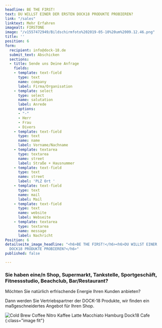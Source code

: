 ```yaml
---
headline: BE THE FIRST!
text: DU WILLST EINER DER ERSTEN DOCK18 PRODUKTE PROBIEREN?
link: "/sales"
linktext: Mehr Erfahren
imagealt: FIRSTONE
image: "/v1557472949/Bildschirmfoto%202019-05-10%20um%2009.12.46.png"
title: ''
position: 6
form:
  recipient: info@dock-18.de
  submit_text: Abschicken
  sections:
  - title: Sende uns Deine Anfrage
    fields:
    - template: text-field
      type: text
      name: company
      label: Firma/Organisation
    - template: select
      type: select
      name: salutation
      label: Anrede
      options:
      - "-"
      - Herr
      - Frau
      - Divers
    - template: text-field
      type: text
      name: name
      label: Vorname/Nachname
    - template: textarea
      type: textarea
      name: street
      label: Straße + Hausnummer
    - template: text-field
      type: text
      name: street
      label: 'PLZ Ort '
    - template: text-field
      type: text
      name: mail
      label: Mail
    - template: text-field
      type: text
      name: website
      label: Webseite
    - template: textarea
      type: textarea
      name: message
      label: Nachricht
Position: 6
detailseite_image_headline: "<h6>BE THE FIRST!</h6><h6>DU WILLST EINER DER ERSTEN
  DOCK18 PRODUKTE PROBIEREN?</h6>"
published: false

---
```

### Sie haben eine/n Shop, Supermarkt, Tankstelle, Sportgeschäft, Fitnessstudio, Beachclub, Bar/Restaurant?

Möchten Sie natürlich erfrischende Energie Ihren Kunden anbieten?

Dann werden Sie Vertriebspartner der DOCK-18 Produkte, wir finden ein maßgeschneidertes Angebot für Ihren Shop.

![Cold Brew Coffee Nitro Kaffee Latte Macchiato Hamburg Dock18 Cafe ](https://res.cloudinary.com/dock18/image/upload/v1557472949/Bildschirmfoto%202019-05-10%20um%2009.12.46.png){:class="image fit"}